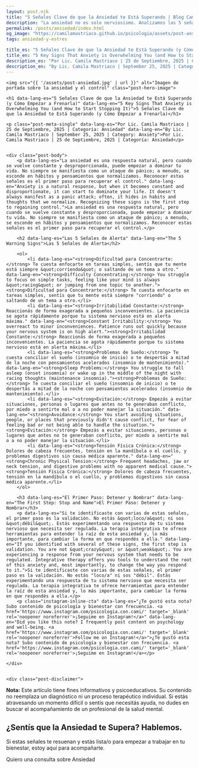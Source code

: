 ```yaml
---
layout: post.njk
title: "5 Señales Clave de que la Ansiedad te Está Superando | Blog Camila Mastriaco"
description: "La ansiedad no es solo nerviosismo. Analizamos las 5 señales sutiles (físicas y mentales) de que el estrés diario te está superando y te damos el primer paso práctico para recuperar el control."
permalink: /posts/ansiedad/index.html
og_image: "https://camilamastriaco.github.io/psicologia/assets/post-ansiedad.jpg"
tags: ansiedad-y-estres

title_es: "5 Señales Clave de que la Ansiedad te Está Superando (y Cómo Empezar a Frenarla)"
title_en: "5 Key Signs That Anxiety is Overwhelming You (and How to Start Stopping It)"
description_es: "Por Lic. Camila Mastriaco | 25 de Septiembre, 2025 | Categoría: Ansiedad"
description_en: "By Lic. Camila Mastriaco | September 25, 2025 | Category: Anxiety"
---
```




    
    <img src="{{ '/assets/post-ansiedad.jpg' | url }}" alt="Imagen de portada sobre la ansiedad y el control" class="post-hero-image">
    
    <h1 data-lang-es="5 Señales Clave de que la Ansiedad te Está Superando (y Cómo Empezar a Frenarla)" data-lang-en="5 Key Signs That Anxiety is Overwhelming You (and How to Start Stopping It)">5 Señales Clave de que la Ansiedad te Está Superando (y Cómo Empezar a Frenarla)</h1>
<div id="share-buttons-container"></div>

    <p class="post-meta-single" data-lang-es="Por Lic. Camila Mastriaco | 25 de Septiembre, 2025 | Categoría: Ansiedad" data-lang-en="By Lic. Camila Mastriaco | September 25, 2025 | Category: Anxiety">Por Lic. Camila Mastriaco | 25 de Septiembre, 2025 | Categoría: Ansiedad</p>
    
    
    <div class="post-body">
        <p data-lang-es="La ansiedad es una respuesta natural, pero cuando se vuelve constante y desproporcionada, puede empezar a dominar tu vida. No siempre se manifiesta como un ataque de pánico; a menudo, se esconde en hábitos y pensamientos que normalizamos. Reconocer estas señales es el primer paso para recuperar el control." data-lang-en="Anxiety is a natural response, but when it becomes constant and disproportionate, it can start to dominate your life. It doesn't always manifest as a panic attack; often, it hides in habits and thoughts that we normalize. Recognizing these signs is the first step to regaining control.">La ansiedad es una respuesta natural, pero cuando se vuelve constante y desproporcionada, puede empezar a dominar tu vida. No siempre se manifiesta como un ataque de pánico; a menudo, se esconde en hábitos y pensamientos que normalizamos. Reconocer estas señales es el primer paso para recuperar el control.</p>

        <h2 data-lang-es="Las 5 Señales de Alerta" data-lang-en="The 5 Warning Signs">Las 5 Señales de Alerta</h2>
        
        <ol>
            <li data-lang-es="<strong>Dificultad para Concentrarte:</strong> Te cuesta enfocarte en tareas simples, sentís que tu mente está siempre &quot;corriendo&quot; o saltando de un tema a otro." data-lang-en="<strong>Difficulty Concentrating:</strong> You struggle to focus on simple tasks, feeling like your mind is always &quot;racing&quot; or jumping from one topic to another."><strong>Dificultad para Concentrarte:</strong> Te cuesta enfocarte en tareas simples, sentís que tu mente está siempre "corriendo" o saltando de un tema a otro.</li>
            <li data-lang-es="<strong>Irritabilidad Constante:</strong> Reaccionás de forma exagerada a pequeños inconvenientes. La paciencia se agota rápidamente porque tu sistema nervioso está en alerta máxima." data-lang-en="<strong>Constant Irritability:</strong> You overreact to minor inconveniences. Patience runs out quickly because your nervous system is on high alert."><strong>Irritabilidad Constante:</strong> Reaccionás de forma exagerada a pequeños inconvenientes. La paciencia se agota rápidamente porque tu sistema nervioso está en alerta máxima.</li>
            <li data-lang-es="<strong>Problemas de Sueño:</strong> Te cuesta conciliar el sueño (insomnio de inicio) o te despertás a mitad de la noche con pensamientos acelerados (insomnio de mantenimiento)." data-lang-en="<strong>Sleep Problems:</strong> You struggle to fall asleep (onset insomnia) or wake up in the middle of the night with racing thoughts (maintenance insomnia)."><strong>Problemas de Sueño:</strong> Te cuesta conciliar el sueño (insomnio de inicio) o te despertás a mitad de la noche con pensamientos acelerados (insomnio de mantenimiento).</li>
            <li data-lang-es="<strong>Evitación:</strong> Empezás a evitar situaciones, personas o lugares que antes no te generaban conflicto, por miedo a sentirte mal o a no poder manejar la situación." data-lang-en="<strong>Avoidance:</strong> You start avoiding situations, people, or places that previously didn't cause conflict, for fear of feeling bad or not being able to handle the situation."><strong>Evitación:</strong> Empezás a evitar situaciones, personas o lugares que antes no te generaban conflicto, por miedo a sentirte mal o a no poder manejar la situación.</li>
            <li data-lang-es="<strong>Tensión Física Crónica:</strong> Dolores de cabeza frecuentes, tensión en la mandíbula o el cuello, y problemas digestivos sin causa médica aparente." data-lang-en="<strong>Chronic Physical Tension:</strong> Frequent headaches, jaw or neck tension, and digestive problems with no apparent medical cause."><strong>Tensión Física Crónica:</strong> Dolores de cabeza frecuentes, tensión en la mandíbula o el cuello, y problemas digestivos sin causa médica aparente.</li>
        </ol>

        <h3 data-lang-es="El Primer Paso: Detener y Nombrar" data-lang-en="The First Step: Stop and Name">El Primer Paso: Detener y Nombrar</h3>
        <p data-lang-es="Si te identificaste con varias de estas señales, el primer paso es la validación. No estás &quot;loco/a&quot; ni sos &quot;débil&quot;. Estás experimentando una respuesta de tu sistema nervioso que necesita ser regulada. La terapia integrativa te ofrece herramientas para entender la raíz de esta ansiedad y, lo más importante, para cambiar la forma en que respondés a ella." data-lang-en="If you identified with several of these signs, the first step is validation. You are not &quot;crazy&quot; or &quot;weak&quot;. You are experiencing a response from your nervous system that needs to be regulated. Integrative therapy offers you tools to understand the root of this anxiety and, most importantly, to change the way you respond to it.">Si te identificaste con varias de estas señales, el primer paso es la validación. No estás "loco/a" ni sos "débil". Estás experimentando una respuesta de tu sistema nervioso que necesita ser regulada. La terapia integrativa te ofrece herramientas para entender la raíz de esta ansiedad y, lo más importante, para cambiar la forma en que respondés a ella.</p>
        <p class="instagram-inline-cta" data-lang-es="¿Te gustó esta nota? Subo contenido de psicología y bienestar con frecuencia. <a href='https://www.instagram.com/psicologia.con.cami/' target='_blank' rel='noopener noreferrer'>¡Seguime en Instagram!</a>" data-lang-en="Did you like this note? I frequently post content on psychology and well-being. <a href='https://www.instagram.com/psicologia.con.cami/' target='_blank' rel='noopener noreferrer'>Follow me on Instagram!</a>">¿Te gustó esta nota? Subo contenido de psicología y bienestar con frecuencia. <a href='https://www.instagram.com/psicologia.con.cami/' target='_blank' rel='noopener noreferrer'>¡Seguime en Instagram!</a></p>

    </div>
    
    
    <div class="post-disclaimer">
<p data-lang-es="<strong>Nota:</strong> Este artículo tiene fines informativos y psicoeducativos. Su contenido no reemplaza un diagnóstico ni un proceso terapéutico individual. Si estás atravesando un momento difícil o sentís que necesitás ayuda, no dudes en buscar el acompañamiento de un profesional de la salud mental." data-lang-en="<strong>Disclaimer:</strong> This article is for informational and psychoeducational purposes only. It is not a substitute for a professional diagnosis or an individual therapeutic process. If you are going through a difficult time or feel you need help, do not hesitate to seek support from a mental health professional.">
<strong>Nota:</strong> Este artículo tiene fines informativos y psicoeducativos. Su contenido no reemplaza un diagnóstico ni un proceso terapéutico individual. Si estás atravesando un momento difícil o sentís que necesitás ayuda, no dudes en buscar el acompañamiento de un profesional de la salud mental.
</p>
</div>

<section id="cta-post" class="animate-on-scroll">
        <h2 data-lang-es="¿Sentís que la Ansiedad te Supera? Hablemos." data-lang-en="Do You Feel Anxiety is Overwhelming You? Let's Talk.">¿Sentís que la Ansiedad te Supera? Hablemos.</h2>
        <p data-lang-es="Si estas señales te resuenan y estás lista/o para empezar a trabajar en tu bienestar, estoy aquí para acompañarte." data-lang-en="If these signs resonate with you and you're ready to start working on your well-being, I'm here to support you.">Si estas señales te resuenan y estás lista/o para empezar a trabajar en tu bienestar, estoy aquí para acompañarte.</p>
        <a 
            class="btn whatsapp-trigger" 
            data-location="post_ansiedad_cta" 
            target="_blank" 
            rel="noopener noreferrer" 
            data-lang-es="Quiero una consulta sobre Ansiedad" 
            data-lang-en="I want a consultation about Anxiety" 
            data-whatsapp-es="Hola Camila, leí tu nota sobre Ansiedad y quisiera consultarte sobre las sesiones." 
            data-whatsapp-en="Hi Camila, I read your note about Anxiety and would like to ask about the sessions." 
        >Quiero una consulta sobre Ansiedad</a>
    </section>
